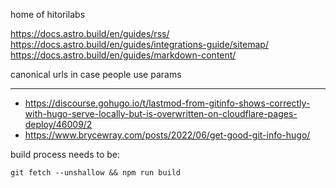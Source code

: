 home of hitorilabs

https://docs.astro.build/en/guides/rss/
https://docs.astro.build/en/guides/integrations-guide/sitemap/
https://docs.astro.build/en/guides/markdown-content/

canonical urls in case people use params

---

- https://discourse.gohugo.io/t/lastmod-from-gitinfo-shows-correctly-with-hugo-serve-locally-but-is-overwritten-on-cloudflare-pages-deploy/46009/2
- https://www.brycewray.com/posts/2022/06/get-good-git-info-hugo/

build process needs to be:
```
git fetch --unshallow && npm run build
```
